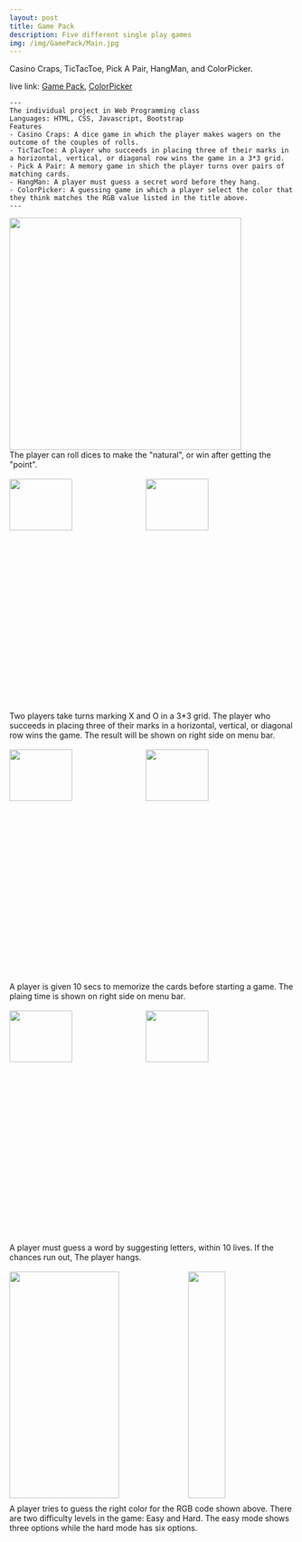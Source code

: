 ```yaml
---
layout: post
title: Game Pack 
description: Five different single play games
img: /img/GamePack/Main.jpg
---
```


Casino Craps, TicTacToe, Pick A Pair, HangMan, and ColorPicker.

live link: <a href="http://choihyew.dev.fast.sheridanc.on.ca/nyu_survey_201811/pages/q1.php" target="_blank"> Game Pack</a>, <a href="http://choihyew.dev.fast.sheridanc.on.ca/nyu_survey_201811/pages/q1.php" target="_blank"> ColorPicker</a>

	---
	The individual project in Web Programming class 
	Languages: HTML, CSS, Javascript, Bootstrap
	Features
	- Casino Craps: A dice game in which the player makes wagers on the outcome of the couples of rolls.
	- TicTacToe: A player who succeeds in placing three of their marks in a horizontal, vertical, or diagonal row wins the game in a 3*3 grid.
	- Pick A Pair: A memory game in shich the player turns over pairs of matching cards. 
	- HangMan: A player must guess a secret word before they hang.
	- ColorPicker: A guessing game in which a player select the color that they think matches the RGB value listed in the title above.
	---

<div class="img_row" style="height:410px;">
	<a href="{{ site.baseurl }}/img/GamePack/CasinoCraps.jpg" target="_blank"><img class="col three" style="height:410px;" src="{{ site.baseurl }}/img/GamePack/CasinoCraps.jpg" alt="" title="CasinoCraps"/></a>
</div>
<div class="col three caption">
	The player can roll dices to make the "natural", or win after getting the "point". 
</div>
<br>

<div class="img_row" style="height: 410px; overflow: hidden;">
	<a href="{{ site.baseurl }}/img/GamePack/TicTacToe1.jpg" target="_blank"><img class="col one" style="width:47%" src="{{ site.baseurl }}/img/GamePack/TicTacToe1.jpg" alt="" title="TicTacToe1"/></a>
	<a href="{{ site.baseurl }}/img/GamePack/TicTacToe2.jpg" target="_blank"><img class="col one" style="width:47%" src="{{ site.baseurl }}/img/GamePack/TicTacToe2.jpg" alt="" title="TicTacToe2"/></a>
</div>
<div class="col three caption">
	Two players take turns marking X and O in a 3*3 grid. The player who succeeds in placing three of their marks in a horizontal, vertical, or diagonal row wins the game. The result will be shown on right side on menu bar.
</div>
<br>

<div class="img_row" style="height: 410px; overflow: hidden;">
	<a href="{{ site.baseurl }}/img/GamePack/PickAPair1.jpg" target="_blank"><img class="col one" style="width:47%" src="{{ site.baseurl }}/img/GamePack/PickAPair1.jpg" alt="" title="PickAPair1"/></a>
	<a href="{{ site.baseurl }}/img/GamePack/PickAPair2.jpg" target="_blank"><img class="col one" style="width:47%" src="{{ site.baseurl }}/img/GamePack/PickAPair2.jpg" alt="" title="PickAPair2"/></a>
</div>
<div class="col three caption">
	A player is given 10 secs to memorize the cards before starting a game. The plaing time is shown on right side on menu bar. 
</div>
<br>

<div class="img_row" style="height: 410px; overflow: hidden;">
	<a href="{{ site.baseurl }}/img/GamePack/HangMan1.jpg" target="_blank"><img class="col one" style="width:47%" src="{{ site.baseurl }}/img/GamePack/HangMan1.jpg" alt="" title="HangMan1"/></a>
	<a href="{{ site.baseurl }}/img/GamePack/HangMan2.jpg" target="_blank"><img class="col one" style="width:47%" src="{{ site.baseurl }}/img/GamePack/HangMan2.jpg" alt="" title="HangMan2"/></a>
</div>
<div class="col three caption">
	A player must guess a word by suggesting letters, within 10 lives. If the chances run out, The player hangs.
</div>
<br>

<div class="img_row" style="height: 410px; overflow: hidden;">
	<a href="{{ site.baseurl }}/img/GamePack/ColorPicker.jpg" target="_blank"><img class="col one" style="object-fit: cover; width:62%; height:400px;"  src="{{ site.baseurl }}/img/GamePack/ColorPicker.jpg" alt="" title="ColorPicker"/></a>
	<a href="{{ site.baseurl }}/img/GamePack/ColorPicker.jpg" target="_blank"><img class="col one" style="object-fit: cover; width:36%; height:400px;" src="{{ site.baseurl }}/img/GamePack/ColorPicker.jpg" alt="" title="ColorPicker"/></a>
</div>
<div class="col three caption">
	A player tries to guess the right color for the RGB code shown above. There are two difficulty levels in the game: Easy and Hard. The easy mode shows three options while the hard mode has six options. 
</div>
<br>